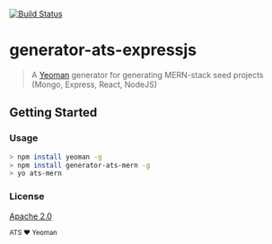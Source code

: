  [![Build Status](https://secure.travis-ci.org/atsid/generator-ats-mern.png?branch=master)](https://travis-ci.org/atsid/generator-ats-mern)
 
# generator-ats-expressjs
> A [Yeoman](http://yeoman.io) generator for generating MERN-stack seed projects (Mongo, Express, React, NodeJS)

## Getting Started

### Usage
```bash
> npm install yeoman -g
> npm install generator-ats-mern -g
> yo ats-mern
```

### License
[Apache 2.0](https://www.apache.org/licenses/LICENSE-2.0)

<sub>ATS ❤ Yeoman</sub>
